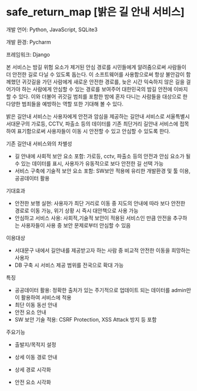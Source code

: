 # safe_return_map [밝은 길 안내 서비스]



개발 언어: Python, JavaScript, SQLite3

개발 환경: Pycharm

프레임워크: Django  



본 서비스는 밤길 위험 요소가 제거된 안심 경로를 시민들에게 알려줌으로써 사람들이 더 안전한 길로 다닐 수 있도록 돕는다. 이 소프트웨어를 사용함으로써 항상 불안감이 함께했던 귀갓길을 가던 사람에게 새로운 안전한 경로를, 늦은 시간 익숙하지 않은 길을 걸어가야 하는 사람에게 안심할 수 있는 경로를 보여주어 대한민국의 밤길 안전에 이바지할 수 있다. 이와 더불어 귀갓길 범죄를 포함한 밤에 혼자 다니는 사람들을 대상으로 한 다양한 범죄들을 예방하는 역할 또한 기대해 볼 수 있다.

밝은 길안내 서비스는 사용자에게 안전과 암심을 제공하는 길안내 서비스로 서울특별시 서대문구의 가로등, CCTV, 파출소 등의 데이터를 기존 최단거리 길안내 서비스에 접목하여 표기함으로써 사용자들이 이동 시 안전할 수 있고 안심할 수 있도록 한다.



기존 길안내 서비스와의 차별성

- 길 안내에 사회적 보안 요소 포함: 가로등, cctv, 파출소 등의 안전과 안심 요소가 될 수 있는 데이터를 표시, 사용자가 유동적으로 보다 안전한 길 선택 가능
- 서비스 구축에 기술적 보안 요소 포함: SW보안 적용에 유리한 개발환경 및 툴 이용, 공공데이터 활용

기대효과

- 안전한 보행 실현: 사용자가 최단 거리로 이동 중 지도의 안내에 따라 보다 안전한 경로로 이동 가능, 위기 상황 시 즉시 대안책으로 사용 가능
- 안심하고 서비스 사용: 사회적,기술적 보안이 적용된 서비스인 만큼 안전을 추구하는 사용자들이 사용 중 보안 문제로부터 안심할 수 있음

이용대상

- 서대문구 내에서 길안내를 제공받고자 하는 사람 중 비교적 안전한 이동을 희망하는 사용자
- DB 구축 시 서비스 제공 범위를 전국으로 확대 가능

특징

- 공공데이터 활용: 정확한 출처가 있는 주기적으로 업데이트 되는 데이터를 admin만이 활용하여 서비스에 적용
- 최단 이동 동선 안내
- 안전 요소 안내
- SW 보안 기술 적용: CSRF Protection, XSS Attack 방지 등 포함

주요기능

- 출발지/목적지 설정

- 상세 이동 경로 안내

- 상세 경로 시각화

- 안전 요소 시각화

  
